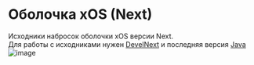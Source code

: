 # Оболочка xOS (Next)
Исходники набросок оболочки xOS версии Next.<br>
Для работы с исходниками нужен <a href="http://develnext.org/ru/">DevelNext</a> и последняя версия <a href="https://java.com/ru/download/">Java</a>
![image](https://user-images.githubusercontent.com/24845145/126067858-a7713211-9925-4190-914c-97528b27361b.png)

